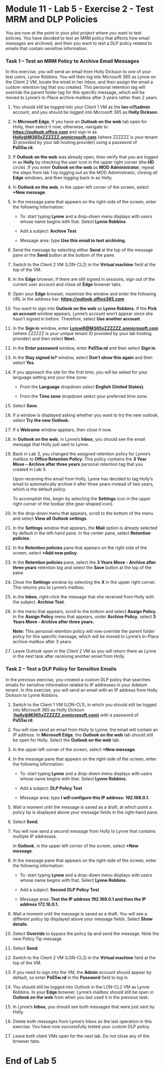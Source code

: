 # Module 11 - Lab 5 - Exercise 2 - Test MRM and DLP Policies


You are now at the point in your pilot project where you want to test policies. You have decided to test an MRM policy that affects how email messages are archived, and then you want to test a DLP policy related to emails that contain sensitive information. 

### Task 1 – Test an MRM Policy to Archive Email Messages

In this exercise, you will send an email from Holly Dickson to one of your test users, Lynne Robbins. You will then log into Microsoft 365 as Lynne on the Client 2 VM, locate the email in her Inbox, and then assign the email a custom retention tag that you created. This personal retention tag will override the parent folder tag for this specific message, which will be moved to Lynne’s In-Place archive mailbox after 3 years rather than 2 years.

1. You should still be logged into your Client 1 VM as the **lon-cl1\\admin** account, and you should be logged into Microsoft 365 as **Holly Dickson**. 

2. In **Microsoft Edge**, If you have an **Outlook on the web** tab open for Holly, then select it now; otherwise, navigate to **https://outlook.office.com** and sign in as **Holly@M365xZZZZZZ.onmicrosoft.com** (where ZZZZZZ is your tenant ID provided by your lab hosting provider) using a password of **Pa55w.rd.** 

3. If **Outlook** **on the web** was already open, then verify that you are logged in as **Holly** by checking the user icon in the upper right corner (the **HD** circle). If you enter **Outlook on the web** as **MOD Administrator**, repeat the steps from lab 1 by logging out as the MOD Administrator, closing all **Edge** windows, and then logging back in as Holly.

4. In **Outlook on the web**, in the upper left corner of the screen, select **+New message**. 

5. In the message pane that appears on the right-side of the screen, enter the following information:

	- To: start typing **Lynne** and a drop-down menu displays with users whose name begins with that. Select **Lynne Robbins**.

	- Add a subject: **Archive Test**

	- Message area: type **Use this email to test archiving.**

6. Send the message by selecting either **Send** at the top of the message pane or the **Send** button at the bottom of the pane.

7. Switch to the Client 2 VM (LON-CL2) in the **Virtual machine** field at the top of the VM.

8. In the **Edge** browser, if there are still signed in sessions, sign out of the current user account and close all **Edge** browser tabs.

9. Open your **Edge** browser, maximize the window and enter the following URL in the address bar: **https://outlook.office365.com**

10. You want to sign into **Outlook on the web** as **Lynne Robbins.** If the **Pick an account** window appears, Lynne’s account won’t appear since she hasn’t signed in before. Therefore, select **Use another account**. 

11. In the **Sign in** window, enter **LynneR@M365xZZZZZZ.onmicrosoft.com** (where ZZZZZZ is your unique tenant ID provided by your lab hosting provider) and then select **Next.**

12. In the **Enter password** window, enter **Pa55w.rd** and then select **Sign in**.

13. In the **Stay signed in?** window, select **Don’t show this again** and then select **Yes**.

14. If you approach the site for the first time, you will be asked for your language setting and your time zone:

	- From the **Language** dropdown select **English (United States).**

	- From the **Time zone** dropdown select your preferred time zone.

15. Select **Save**.

16. If a window is displayed asking whether you want to try the new outlook, select **Try the new Outlook.**

17. If a **Welcome** window appears, then close it now.

18. In **Outlook on the web**, in Lynne’s **Inbox**, you should see the email message that Holly just sent to Lynne.

19. Back in Lab 3, you changed the assigned retention policy for Lynne’s mailbox to **Office Retention Policy**. This policy contains the **3 Year Move – Archive after three years** personal retention tag that you created in Lab 3. <br/>

	‎Upon receiving this email from Holly, Lynne has decided to tag Holly’s email to automatically archive it after three years instead of two years, which is the default policy.  <br/>
	
	‎To accomplish this, begin by selecting the **Settings** icon in the upper right corner of the toolbar (the gear-shaped icon).

20. In the drop-down menu that appears, scroll to the bottom of the menu and select **View all Outlook settings**. 

21. In the **Settings** window that appears, the **Mail** option is already selected by default in the left-hand pane. In the center pane, select **Retention policies**. 

22. In the **Retention policies** pane that appears on the right side of the screen, select **+Add new policy**. 

23. In the **Retention policies** pane, select the **3 Years Move - Archive after three years** retention tag and select the **Save** button at the top of the pane.

24. Close the **Settings** window by selecting the **X** in the upper right corner. This returns you to Lynne’s mailbox.

25. In the **Inbox**, right-click the message that she received from Holly with the subject: **Archive Test**. 

26. In the menu that appears, scroll to the bottom and select **Assign Policy**. In the **Assign Policy** menu that appears, under **Archive Policy**, select **3 Years Move - Archive after three years.**  <br/>

	‎**Note:** This personal retention policy will now override the parent folder policy for this specific message, which will be moved to Lynne’s In-Place archive mailbox after 3 years.

27. Leave Outlook open in the Client 2 VM as you will return there as Lynne in the next task after receiving another email from Holly.


### Task 2 – Test a DLP Policy for Sensitive Emails

In the previous exercise, you created a custom DLP policy that searches emails for sensitive information related to IP addresses in your Adatum tenant. In this exercise, you will send an email with an IP address from Holly Dickson to Lynne Robbins.

1. Switch to the Client 1 VM (LON-CL1), in which you should still be logged into Microsoft 365 as Holly Dickson (**holly@M365xZZZZZZ.onmicrosoft.com)** with a password of **Pa55w.rd**. 

2. You will now send an email from Holly to Lynne; the email will contain an IP address. In **Microsoft Edge**, the **Outlook on the web** tab should still be open for Holly. Select the **Outlook on the web** tab.

3. In the upper left corner of the screen, select **+New message**. 

4. In the message pane that appears on the right-side of the screen, enter the following information:

	- To: start typing **Lynne** and a drop-down menu displays with users whose name begins with that. Select **Lynne Robbins**.

	- Add a subject: **DLP Policy Test**

	- Message area: type **I will configure this IP address: 192.168.0.1.**

5. Wait a moment until the message is saved as a draft, at which point a policy tip is displayed above your message fields in the right-hand pane.

6. Select **Send.**

7. You will now send a second message from Holly to Lynne that contains multiple IP addresses.   <br/>

	‎In **Outlook**, in the upper left corner of the screen, select **+New message**. 

8. In the message pane that appears on the right-side of the screen, enter the following information:

	- To: start typing **Lynne** and a drop-down menu displays with users whose name begins with that. Select **Lynne Robbins**.

	- Add a subject: **Second** **DLP Policy Test**

	- Message area: **Test the IP address 192.168.0.1 and then the IP address 172.16.0.1.**

9. Wait a moment until the message is saved as a draft. You will see a different policy tip displayed above your message fields. Select **Show details**.

10. Select **Override** to bypass the policy tip and send the message. Note the new Policy Tip message. 

11. Select **Send.**

12. Switch to the Client 2 VM (LON-CL2) in the **Virtual machine** field at the top of the VM. 

13. If you need to sign into the VM, the **Admin** account should appear by default, so enter **Pa55w.rd** in the **Password** field to log in. 

14. You should still be logged into Outlook in the LON-CL2 VM as Lynne Robbins. In your **Edge** browser, Lynne’s mailbox should still be open in **Outlook on the web** from when you last used it in the previous task.

15. In Lynne’s **Inbox**, you should see both messages that were just sent by Holly.

16. Delete both messages from Lynne’s Inbox as the last operation in this exercise. You have now successfully tested your custom DLP policy.

17. Leave both client VMs open for the next lab. Do not close any of the browser tabs.


# End of Lab 5